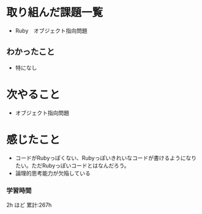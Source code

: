 # 取り組んだ課題一覧

- Ruby　オブジェクト指向問題
## わかったこと
- 特になし
# 次やること
- オブジェクト指向問題
# 感じたこと
- コードがRubyっぽくない、Rubyっぽいきれいなコードが書けるようになりたい。ただRubyっぽいコードとはなんだろう。
- 論理的思考能力が欠陥している
### 学習時間

2h ほど
累計:267h
